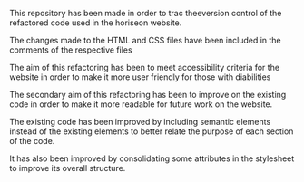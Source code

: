 This repository has been made in order to trac theeversion control of the refactored code used in the horiseon website. 

The changes made to the HTML and CSS files have been included in the comments of the respective files 

The aim of this refactoring has been to meet accessibility criteria for the website in order to make it more user friendly for those with diabilities

The secondary aim of this refactoring has been to improve on the existing code in order to make it more readable for future work on the website.

The existing code has been improved by including semantic elements instead of the existing elements to better relate the purpose of each section of the code.

It has also been improved by consolidating some attributes in the stylesheet to improve its overall structure. 
